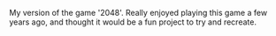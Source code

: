 My version of the game '2048'.  Really enjoyed playing this game a few years ago, and thought it would be a fun project to try and recreate.